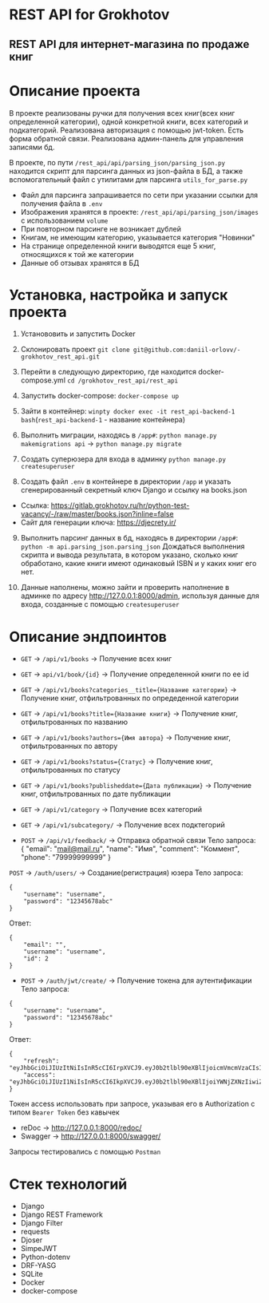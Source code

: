 # REST API for Grokhotov
## REST API для интернет-магазина по продаже книг

# Описание проекта
В проекте реализованы ручки для получения всех книг(всех книг определенной категории), одной конкретной книги, всех категорий и подкатегорий. Реализована авторизация с помощью jwt-token. Есть форма обратной связи. Реализована админ-панель для управления записями бд.

В проекте, по пути `/rest_api/api/parsing_json/parsing_json.py` находится скрипт для парсинга данных из json-файла в БД, а также вспомогательный файл с утилитами для парсинга `utils_for_parse.py`

- Файл для парсинга запрашивается по сети при указании ссылки для получения файла в `.env`
- Изображения хранятся в проекте: `/rest_api/api/parsing_json/images` с использованием `volume`
- При повторном парсинге не возникает дублей
- Книгам, не имеющим категорию, указывается категория "Новинки"
- На странице определенной книги выводятся еще 5 книг, относящихся к той же категории
- Данные об отзывах хранятся в БД

# Установка, настройка и запуск проекта
1. Установовить и запустить Docker

2. Склонировать проект 
`git clone git@github.com:daniil-orlovv/-grokhotov_rest_api.git`

3. Перейти в следующую директорию, где находится docker-compose.yml
`cd /grokhotov_rest_api/rest_api`

4. Запустить docker-compose:
`docker-compose up`

5. Зайти в контейнер:
`winpty docker exec -it rest_api-backend-1 bash`(`rest_api-backend-1` - название контейнера)

6. Выполнить миграции, находясь в `/app#`:
`python manage.py makemigrations api` -> `python manage.py migrate`

7. Создать суперюзера для входа в админку
`python manage.py createsuperuser`

8. Создать файл `.env` в контейнере в директории `/app` и указать сгенерированный секретный ключ Django и ссылку на books.json

- Ссылка: https://gitlab.grokhotov.ru/hr/python-test-vacancy/-/raw/master/books.json?inline=false
- Сайт для генерации ключа: https://djecrety.ir/
   
9. Выполнить парсинг данных в бд, находясь в директории `/app#`:
`python -m api.parsing_json.parsing_json`
Дождаться выполнения скрипта и вывода результата, в котором указано, сколько книг обработано, какие книги имеют одинаковый ISBN и у каких книг его нет.

10. Данные наполнены, можно зайти и проверить наполнение в админке по адресу http://127.0.0.1:8000/admin, используя данные для входа, созданные с помощью `createsuperuser`

# Описание эндпоинтов 

- `GET` -> `/api/v1/books` -> Получение всех книг
- `GET` -> `api/v1/book/{id}` -> Получение определенной книги по ее id
- `GET` -> `/api/v1/books?categories__title={Название категории}` -> Получение книг, отфильтрованных по опредеденной категории
- `GET` -> `/api/v1/books?title={Название книги}` -> Получение книг, отфильтрованных по названию
- `GET` -> `/api/v1/books?authors={Имя автора}` -> Получение книг, отфильтрованных по автору
- `GET` -> `/api/v1/books?status={Статус}` -> Получение книг, отфильтрованных по статусу
- `GET` -> `/api/v1/books?publisheddate={Дата публикации}` -> Получение книг, отфильтрованных по дате публикации

- `GET` -> `/api/v1/category` -> Получение всех категорий
- `GET` -> `/api/v1/subcategory/` -> Получение всех подктегорий

- `POST` -> `/api/v1/feedback/` -> Отправка обратной связи
Тело запроса:
{
    "email": "mail@mail.ru",
    "name": "Имя",
    "comment": "Коммент",
    "phone": "79999999999"
}

`POST` -> `/auth/users/` -> Создание(регистрация) юзера
Тело запроса:
```
{
    "username": "username",
    "password": "12345678abc"
}
```
Ответ:
```
{
    "email": "",
    "username": "username",
    "id": 2
}
```
- `POST` -> `/auth/jwt/create/` -> Получение токена для аутентификации
Тело запроса:
```
{
    "username": "username",
    "password": "12345678abc"
}
```
Ответ:
```
{
    "refresh": "eyJhbGciOiJIUzItNiIsInR5cCI6IrpXVCJ9.eyJ0b2tlbl90eXBlIjoicmVmcmVzaCIsImV4cCI6MTcxMTE1MjUwNSwianRpIjoiMWIyN2U4OGYyZmM3NDViMzk5NzQzYjk4MGNiMjVjOTQiLCJ1c2VyX2lkIjoyfQ.jyj9E24EKF13UIZw9jGiDNKoFxbZ_mjXNcnf7HuaT6E",
    "access": "eyJhbGciOiJIUzI1NiIsInR5cCI6IkpXVCJ9.eyJ0b2tlbl90eXBlIjoiYWNjZXNzIiwiZXhwIjoxNzExMTUyNTA1LCJqdGkfOiJlN2RlM2NfWYxOTM0NGUwYTZjNzk1Nzk0MDJlNWRmOSIsInVzZXJfaWQiOjJ9.ANpkdo1L39o1x3QiYpVWRjUQuUNSc9MNnWJxObLULMQ"
}
```


Токен access использовать при запросе, указывая его в Authorization с типом `Bearer Token` без кавычек


- reDoc -> http://127.0.0.1:8000/redoc/
- Swagger -> http://127.0.0.1:8000/swagger/

Запросы тестировались с помощью `Postman`

# Стек технологий

- Django
- Django REST Framework
- Django Filter
- requests
- Djoser
- SimpeJWT
- Python-dotenv
- DRF-YASG
- SQLite
- Docker
- docker-compose
